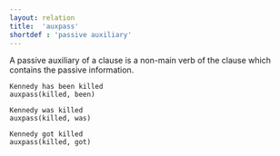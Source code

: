 ```yaml
---
layout: relation
title:  'auxpass'
shortdef : 'passive auxiliary'
---
```


A passive auxiliary of a clause is a non-main verb of the clause which
contains the passive information.

~~~ sdparse
Kennedy has been killed
auxpass(killed, been)
~~~

~~~ sdparse
Kennedy was killed
auxpass(killed, was)
~~~

~~~ sdparse
Kennedy got killed
auxpass(killed, got)
~~~
<!-- Interlanguage links updated Út zář 29 20:31:44 CEST 2020 -->
